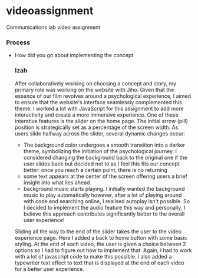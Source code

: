 # videoassignment
Communications lab video assignment

### Process 
- How did you go about implementing the concept

   ### Izah
  After collaboratively working on choosing a concept and story, my primary role was working on the website with Jiho. Given that the essence of our film revolves around a psychological experience, I aimed to ensure that the website's interface seamlessly complemented this theme. I worked a lot with JavaScript for this assignment to add more interactivity and create a more immersive experience. One of these interative features is the slider on the home page. The initial arrow (pill) position is strategically set as a percentage of the screen width. As users slide halfway across the slider, several dynamic changes occur:
  - The background color undergoes a smooth transition into a darker theme, symbolizing the initiation of the psychological journey. I considered changing the background back to the original one if the user slides back but decided not to as I feel this fits our concept better: once you reach a certain point, there is no returning
  - some text appears at the center of the screen offering users a brief insight into what lies ahead.
  - background music starts playing. I initially wanted the background music to play automatically however, after a lot of playing around with code and searching online, I realised autoplay isn't possible. So I decided to implement the audio feature this way and personally, I believe this approach contributes significantly better to the overall user experience!
  
  Sliding all the way to the end of the slider takes the user to the video experience page. Here I added a back to home button with some basic styling. At the end of each video, the user is given a choice between 2 options so I had to figure out how to implement that. Again, I had to work with a lot of javascript code to make this possible. I also added a typewriter text effect to text that is displayed at the end of each video for a better user experience.
